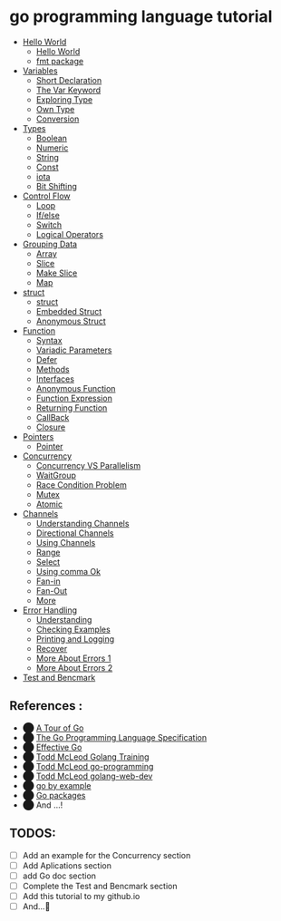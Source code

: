# go programming language tutorial

* [Hello World](https://github.com/SajjadManafi/GolangTraining/tree/main/00-Hello-World)
  * [Hello World](https://github.com/SajjadManafi/GolangTraining/blob/main/00-Hello-World/00_Hello_World.go)
  * [fmt package](https://github.com/SajjadManafi/GolangTraining/blob/main/00-Hello-World/01_fmt.go)
* [Variables](https://github.com/SajjadManafi/GolangTraining/tree/main/01-Variables)
  * [Short Declaration](https://github.com/SajjadManafi/GolangTraining/blob/main/01-Variables/00_Short_Declaration.go)
  * [The Var Keyword](https://github.com/SajjadManafi/GolangTraining/blob/main/01-Variables/01_The_Var_Keyword.go)
  * [Exploring Type](https://github.com/SajjadManafi/GolangTraining/blob/main/01-Variables/02_Exploring_Type.go)
  * [Own Type](https://github.com/SajjadManafi/GolangTraining/blob/main/01-Variables/03_Own_Type.go)
  * [Conversion](https://github.com/SajjadManafi/GolangTraining/blob/main/01-Variables/04_Conversion.go)
* [Types](https://github.com/SajjadManafi/GolangTraining/tree/main/02-Types)
  * [Boolean](https://github.com/SajjadManafi/GolangTraining/blob/main/02-Types/00_Boolean.go)
  * [Numeric](https://github.com/SajjadManafi/GolangTraining/blob/main/02-Types/01_Numeric.go)
  * [String](https://github.com/SajjadManafi/GolangTraining/blob/main/02-Types/02_String.go)
  * [Const](https://github.com/SajjadManafi/GolangTraining/blob/main/02-Types/03_Const.go)
  * [iota](https://github.com/SajjadManafi/GolangTraining/blob/main/02-Types/04_iota.go)
  * [Bit Shifting](https://github.com/SajjadManafi/GolangTraining/blob/main/02-Types/05_Bit_Shifting.go) 
* [Control Flow](https://github.com/SajjadManafi/GolangTraining/tree/main/03-Control-Flow)
  * [Loop](https://github.com/SajjadManafi/GolangTraining/blob/main/03-Control-Flow/00_Loop.go)
  * [If/else](https://github.com/SajjadManafi/GolangTraining/blob/main/03-Control-Flow/01_If.go)
  * [Switch](https://github.com/SajjadManafi/GolangTraining/blob/main/03-Control-Flow/02_Switch.go)
  * [Logical Operators](https://github.com/SajjadManafi/GolangTraining/blob/main/03-Control-Flow/03_Logical_Operators.go)
* [Grouping Data](https://github.com/SajjadManafi/GolangTraining/tree/main/04-Grouping-Data)
  * [Array](https://github.com/SajjadManafi/GolangTraining/blob/main/04-Grouping-Data/00_Array.go)
  * [Slice](https://github.com/SajjadManafi/GolangTraining/blob/main/04-Grouping-Data/01_Slice.go)
  * [Make Slice](https://github.com/SajjadManafi/GolangTraining/blob/main/04-Grouping-Data/02_Make_Slice.go)
  * [Map](https://github.com/SajjadManafi/GolangTraining/blob/main/04-Grouping-Data/03_Map.go)
* [struct](https://github.com/SajjadManafi/GolangTraining/tree/main/05-struct)
  * [struct](https://github.com/SajjadManafi/GolangTraining/blob/main/05-struct/00_Struct.go)
  * [Embedded Struct](https://github.com/SajjadManafi/GolangTraining/blob/main/05-struct/01_Embedded_Struct.go)
  * [Anonymous Struct](https://github.com/SajjadManafi/GolangTraining/blob/main/05-struct/02_Anonymous_Struct.go)
* [Function](https://github.com/SajjadManafi/GolangTraining/tree/main/06-Function)
  * [Syntax](https://github.com/SajjadManafi/GolangTraining/blob/main/06-Function/00_Syntax.go)
  * [Variadic Parameters](https://github.com/SajjadManafi/GolangTraining/blob/main/06-Function/01_Variadic_Parameters.go)
  * [Defer](https://github.com/SajjadManafi/GolangTraining/blob/main/06-Function/02_Defer.go)
  * [Methods](https://github.com/SajjadManafi/GolangTraining/blob/main/06-Function/03_Methods.go)
  * [Interfaces](https://github.com/SajjadManafi/GolangTraining/blob/main/06-Function/04_Interfaces.go)
  * [Anonymous Function](https://github.com/SajjadManafi/GolangTraining/blob/main/06-Function/05_Anonymous_Function.go)
  * [Function Expression](https://github.com/SajjadManafi/GolangTraining/blob/main/06-Function/06_Func_Expression.go)
  * [Returning Function](https://github.com/SajjadManafi/GolangTraining/blob/main/06-Function/07_Returning_Function.go)
  * [CallBack](https://github.com/SajjadManafi/GolangTraining/blob/main/06-Function/08_CallBack.go)
  * [Closure](https://github.com/SajjadManafi/GolangTraining/blob/main/06-Function/09_Closure.go)
* [Pointers](https://github.com/SajjadManafi/GolangTraining/tree/main/07-Pointers)
  * [Pointer](https://github.com/SajjadManafi/GolangTraining/blob/main/07-Pointers/00_Pointer.go)
* [Concurrency](https://github.com/SajjadManafi/GolangTraining/tree/main/08-Concurrency)
  * [Concurrency VS Parallelism](https://github.com/SajjadManafi/GolangTraining/blob/main/08-Concurrency/00_Concurrency_VS_Parallelism)
  * [WaitGroup](https://github.com/SajjadManafi/GolangTraining/blob/main/08-Concurrency/01_WaitGroup.go)
  * [Race Condition Problem](https://github.com/SajjadManafi/GolangTraining/blob/main/08-Concurrency/02_Race_Condition.go)
  * [Mutex](https://github.com/SajjadManafi/GolangTraining/blob/main/08-Concurrency/03_Mutex.go)
  * [Atomic](https://github.com/SajjadManafi/GolangTraining/blob/main/08-Concurrency/04_Atomic.go)
* [Channels](https://github.com/SajjadManafi/GolangTraining/tree/main/09-Channels)
  * [Understanding Channels](https://github.com/SajjadManafi/GolangTraining/blob/main/09-Channels/00_Understanding_Channels.go)
  * [Directional Channels](https://github.com/SajjadManafi/GolangTraining/blob/main/09-Channels/01_Directional_Channels.go)
  * [Using Channels](https://github.com/SajjadManafi/GolangTraining/blob/main/09-Channels/02_Using_Channels.go)
  * [Range](https://github.com/SajjadManafi/GolangTraining/blob/main/09-Channels/03_Range.go)
  * [Select](https://github.com/SajjadManafi/GolangTraining/blob/main/09-Channels/04_Select.go)
  * [Using comma Ok](https://github.com/SajjadManafi/GolangTraining/blob/main/09-Channels/05_Using_comma_Ok.go)
  * [Fan-in](https://github.com/SajjadManafi/GolangTraining/blob/main/09-Channels/06_Fan_in.go)
  * [Fan-Out](https://github.com/SajjadManafi/GolangTraining/blob/main/09-Channels/07_Fan_Out.go)
  * [More](https://github.com/SajjadManafi/GolangTraining/blob/main/09-Channels/08_TODO)
* [Error Handling](https://github.com/SajjadManafi/GolangTraining/tree/main/10-Error-Handling)
  * [Understanding](https://github.com/SajjadManafi/GolangTraining/blob/main/10-Error-Handling/00_Understanding)
  * [Checking Examples](https://github.com/SajjadManafi/GolangTraining/blob/main/10-Error-Handling/01_Checking_Examples.go)
  * [Printing and Logging](https://github.com/SajjadManafi/GolangTraining/blob/main/10-Error-Handling/02_Printing_and_Logging.go)
  * [Recover](https://github.com/SajjadManafi/GolangTraining/blob/main/10-Error-Handling/03_Recover.go)
  * [More About Errors 1](https://github.com/SajjadManafi/GolangTraining/blob/main/10-Error-Handling/04_More_About_Errors_1.go)
  * [More About Errors 2](https://github.com/SajjadManafi/GolangTraining/blob/main/10-Error-Handling/04_More_About_Errors_2.go)
* [Test and Bencmark](https://github.com/SajjadManafi/GolangTraining/tree/main/11-Test-and-Bencmark)


## References :

* ⬤ [A Tour of Go](https://tour.golang.org/)
* ⬤ [The Go Programming Language Specification](https://golang.org/ref/spec)
* ⬤ [Effective Go](https://golang.org/doc/effective_go)
* ⬤ [Todd McLeod Golang Training](https://github.com/GoesToEleven/GolangTraining)
* ⬤ [Todd McLeod go-programming](https://github.com/GoesToEleven/go-programming)
* ⬤ [Todd McLeod golang-web-dev](https://github.com/GoesToEleven/golang-web-dev)
* ⬤ [go by example](https://github.com/mmcgrana/gobyexample)
* ⬤ [Go packages](https://pkg.go.dev/)
* ⬤ And ...!

## TODOS:
- [ ] Add an example for the Concurrency section
- [ ] Add Aplications section 
- [ ] add Go doc section
- [ ] Complete the Test and Bencmark section
- [ ] Add this tutorial to my github.io
- [ ] And...🤔
